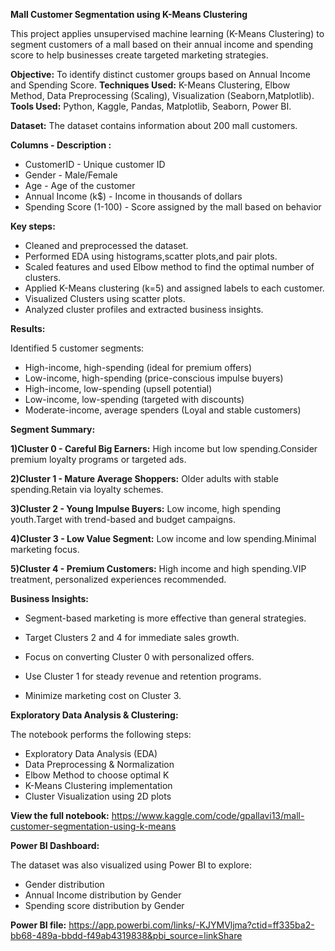 **Mall Customer Segmentation using K-Means Clustering**

This project applies unsupervised machine learning (K-Means Clustering) to segment customers of a mall based on their annual income and spending score to help businesses create targeted marketing strategies.

**Objective:** To identify distinct customer groups based on Annual Income and Spending Score.
**Techniques Used:** K-Means Clustering, Elbow Method, Data Preprocessing (Scaling), Visualization (Seaborn,Matplotlib).
**Tools Used:** Python, Kaggle, Pandas, Matplotlib, Seaborn, Power BI.

**Dataset:**
The dataset contains information about 200 mall customers.

**Columns - Description :**
- CustomerID - Unique customer ID
- Gender - Male/Female 
- Age - Age of the customer 
- Annual Income (k$) - Income in thousands of dollars 
- Spending Score (1-100) - Score assigned by the mall based on behavior                   

**Key steps:**
- Cleaned and preprocessed the dataset.
- Performed EDA using histograms,scatter plots,and pair plots.
- Scaled features and used Elbow method to find the optimal number of clusters.
- Applied K-Means clustering (k=5) and assigned labels to each customer.
- Visualized Clusters using scatter plots.
- Analyzed cluster profiles and extracted business insights.

**Results:**

Identified 5 customer segments:
- High-income, high-spending (ideal for premium offers)
- Low-income, high-spending (price-conscious impulse buyers)
- High-income, low-spending (upsell potential)
- Low-income, low-spending (targeted with discounts)
- Moderate-income, average spenders (Loyal and stable customers)


**Segment Summary:**

**1)Cluster 0 - Careful Big Earners:** High income but low spending.Consider premium loyalty programs or targeted ads.

**2)Cluster 1 - Mature Average Shoppers:** Older adults with stable spending.Retain via loyalty schemes.

**3)Cluster 2 - Young Impulse Buyers:** Low income, high spending youth.Target with trend-based and budget campaigns.

**4)Cluster 3 - Low Value Segment:** Low income and low spending.Minimal marketing focus.

**5)Cluster 4 - Premium Customers:** High income and high spending.VIP treatment, personalized experiences recommended.



**Business Insights:**

- Segment-based marketing is more effective than general strategies.
  
- Target Clusters 2 and 4 for immediate sales growth.
  
- Focus on converting Cluster 0 with personalized offers.
  
- Use Cluster 1 for steady revenue and retention programs.

- Minimize marketing cost on Cluster 3.


**Exploratory Data Analysis & Clustering:**

The notebook performs the following steps:
- Exploratory Data Analysis (EDA)
- Data Preprocessing & Normalization
- Elbow Method to choose optimal K
- K-Means Clustering implementation
- Cluster Visualization using 2D plots

**View the full notebook:**
https://www.kaggle.com/code/gpallavi13/mall-customer-segmentation-using-k-means

**Power BI Dashboard:**

The dataset was also visualized using Power BI to explore:
- Gender distribution
- Annual Income distribution by Gender
- Spending score distribution by Gender

**Power BI file:**
https://app.powerbi.com/links/-KJYMVljma?ctid=ff335ba2-bb68-489a-bbdd-f49ab4319838&pbi_source=linkShare
